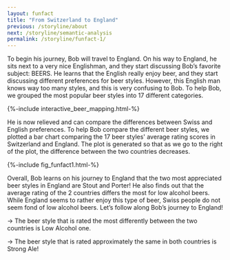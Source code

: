 ```yaml
---
layout: funfact
title: "From Switzerland to England"
previous: /storyline/about
next: /storyline/semantic-analysis
permalink: /storyline/funfact-1/
---
```


To begin his journey, Bob will travel to England. On his way to England, he sits next to a very nice Englishman, and they start discussing Bob’s favorite subject: BEERS. He learns that the English really enjoy beer, and they start discussing different preferences for beer styles. However, this English man knows way too many styles, and this is very confusing to Bob. To help Bob, we grouped the most popular beer styles into 17 different categories. 

<div> {%-include interactive_beer_mapping.html-%} </div>

He is now relieved and can compare the differences between Swiss and English preferences. To help Bob compare the different beer styles, we plotted a bar chart comparing the 17 beer styles' average rating scores in Switzerland and England. The plot is generated so that as we go to the right of the plot, the difference between the two countries decreases.

<div> {%-include fig_funfact1.html-%} </div>

Overall, Bob learns on his journey to England that the two most appreciated beer styles in England are Stout and Porter! He also finds out that the average rating of the 2 countries differs the most for low alcohol beers. While England seems to rather enjoy this type of beer, Swiss people do not seem fond of low alcohol beers. Let’s follow along Bob’s journey to England!

→ The beer style that is rated the most differently between the two countries is Low Alcohol one.

→ The beer style that is rated approximately the same in both countries is Strong Ale!
